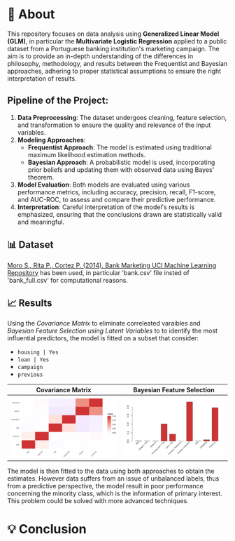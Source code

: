 # 📖 About

This repository focuses on data analysis using **Generalized Linear Model (GLM)**, in particular the **Multivariate Logistic Regression** applied to a public dataset from a Portuguese banking institution's marketing campaign.
The aim is to provide an in-depth understanding of the differences in philosophy, methodology, and results between the Frequentist and Bayesian approaches, adhering to proper statistical assumptions to ensure the right interpretation of results.


## Pipeline of the Project:
1. **Data Preprocessing**: The dataset undergoes cleaning, feature selection, and transformation to ensure the quality and relevance of the input variables.
2. **Modeling Approaches**:
   - **Frequentist Approach**: The model is estimated using traditional maximum likelihood estimation methods.
   - **Bayesian Approach**: A probabilistic model is used, incorporating prior beliefs and updating them with observed data using Bayes' theorem.
3. **Model Evaluation**: Both models are evaluated using various performance metrics, including accuracy, precision, recall, F1-score, and AUC-ROC, to assess and compare their predictive performance.
4. **Interpretation**: Careful interpretation of the model's results is emphasized, ensuring that the conclusions drawn are statistically valid and meaningful.


## 📊 Dataset
[Moro S., Rita P., Cortez P. (2014). Bank Marketing UCI Machine Learning Repository](https://archive.ics.uci.edu/ml/datasets/Bank+Marketing) has been used, in particular 'bank.csv' file insted of 'bank_full.csv' for computational reasons.

## 📈 Results

Using the *Covariance Matrix* to eliminate correleated varaibles and *Bayesian Feature Selection using Latent Variables* to to identify the most influential predictors, the model is fitted on a subset that consider: 

 - `housing | Yes`
 - `loan | Yes`
 - `campaign`
 - `previous`

| Covariance Matrix | Bayesian Feature Selection |
|---------|---------|
| ![Image 1](images/covariance.png) | ![Image 2](images/selection.png) |

The model is then fitted to the data using both approaches to obtain the estimates. However data suffers from an issue of unbalanced labels, thus from a predictive perspective, the model result in poor performance concerning the minority class, which is the information of primary interest. This problem could be solved with more advanced techniques.

# 💡 Conclusion
